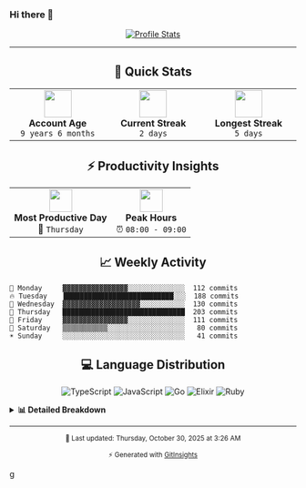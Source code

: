 ### Hi there 👋
<!--START_SECTION:GitInsights-->

<div align="center">

[![Profile Stats](https://img.shields.io/badge/Git-Insights-blueviolet?style=for-the-badge&logo=github)](https://github.com/awcodify/GitInsights)

</div>

---

<div align="center">

## 🎯 Quick Stats

</div>

<table align="center">
<tr>
<td align="center" width="200">
<img src="https://img.icons8.com/fluency/96/000000/resume.png" width="48"/>
<br><strong>Account Age</strong>
<br><code>9 years 6 months</code>
</td>
<td align="center" width="200">
<img src="https://img.icons8.com/fluency/96/000000/fire-element.png" width="48"/>
<br><strong>Current Streak</strong>
<br><code>2 days</code>
</td>
<td align="center" width="200">
<img src="https://img.icons8.com/fluency/96/000000/trophy.png" width="48"/>
<br><strong>Longest Streak</strong>
<br><code>5 days</code>
</td>
</tr>
</table>

<div align="center">

## ⚡ Productivity Insights

</div>

<table align="center">
<tr>
<td align="center">
<img src="https://img.icons8.com/fluency/96/000000/calendar.png" width="40"/>
<br><strong>Most Productive Day</strong>
<br>💚 <code>Thursday</code>
</td>
<td align="center">
<img src="https://img.icons8.com/fluency/96/000000/clock.png" width="40"/>
<br><strong>Peak Hours</strong>
<br>⏰ <code>08:00 - 09:00</code>
</td>
</tr>
</table>

<div align="center">

## 📈 Weekly Activity

</div>

```text
🌙 Monday     ▓▓▓▓▓▓▓▓▓▓▓▓▓▓▓▓░░░░░░░░░░░░░░  112 commits
🔥 Tuesday    ███████████████████████████░░░  188 commits
💎 Wednesday  ▓▓▓▓▓▓▓▓▓▓▓▓▓▓▓▓▓▓▓░░░░░░░░░░░  130 commits
💚 Thursday   ██████████████████████████████  203 commits
🎉 Friday     ▓▓▓▓▓▓▓▓▓▓▓▓▓▓▓▓░░░░░░░░░░░░░░  111 commits
🌟 Saturday   ▒▒▒▒▒▒▒▒▒▒▒░░░░░░░░░░░░░░░░░░░   80 commits
☀️ Sunday     ░░░░░░░░░░░░░░░░░░░░░░░░░░░░░░   41 commits
```

<div align="center">

## 💻 Language Distribution

</div>

<div align="center">

![TypeScript](https://img.shields.io/badge/TypeScript-43.8%25-blue?style=flat-square&logo=typescript) ![JavaScript](https://img.shields.io/badge/JavaScript-27.0%25-blue?style=flat-square&logo=javascript) ![Go](https://img.shields.io/badge/Go-15.7%25-blue?style=flat-square&logo=go) ![Elixir](https://img.shields.io/badge/Elixir-5.9%25-blue?style=flat-square&logo=elixir) ![Ruby](https://img.shields.io/badge/Ruby-3.2%25-blue?style=flat-square&logo=ruby)

</div>

<details>
<summary><b>📊 Detailed Breakdown</b></summary>

```text
🔷 TypeScript ▓▓▓▓▓▓▓▓▓▓▓▓▓▓▓▓▓░░░░░░░░░░░░░░░░░░░░░░░  43.80%
🟨 JavaScript ▓▓▓▓▓▓▓▓▓▓░░░░░░░░░░░░░░░░░░░░░░░░░░░░░░  26.98%
🔵 Go         ▒▒▒▒▒▒░░░░░░░░░░░░░░░░░░░░░░░░░░░░░░░░░░  15.66%
💧 Elixir     ▒▒░░░░░░░░░░░░░░░░░░░░░░░░░░░░░░░░░░░░░░   5.88%
💎 Ruby       ░░░░░░░░░░░░░░░░░░░░░░░░░░░░░░░░░░░░░░░░   3.23%
🐍 Python     ░░░░░░░░░░░░░░░░░░░░░░░░░░░░░░░░░░░░░░░░   2.97%
🟢 Vim Script ░░░░░░░░░░░░░░░░░░░░░░░░░░░░░░░░░░░░░░░░   0.90%
🐚 Shell      ░░░░░░░░░░░░░░░░░░░░░░░░░░░░░░░░░░░░░░░░   0.26%
💻 Makefile   ░░░░░░░░░░░░░░░░░░░░░░░░░░░░░░░░░░░░░░░░   0.21%
💻 Dockerfile ░░░░░░░░░░░░░░░░░░░░░░░░░░░░░░░░░░░░░░░░   0.07%
💻 Other      ░░░░░░░░░░░░░░░░░░░░░░░░░░░░░░░░░░░░░░░░   0.03%
```

</details>

---

<div align="center">

<sub>📅 Last updated: Thursday, October 30, 2025 at 3:26 AM</sub>

<sub>⚡ Generated with [GitInsights](https://github.com/awcodify/GitInsights)</sub>

</div>

<!--END_SECTION:GitInsights-->g